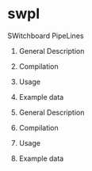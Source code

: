 # swpl
SWitchboard PipeLines 

1. General Description
2. Compilation
3. Usage
4. Example data


1. General Description



2. Compilation



3. Usage



4. Example data
